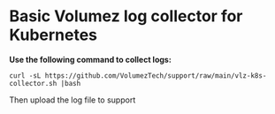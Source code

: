 # **Basic Volumez log collector for Kubernetes**
**Use the following command to collect logs:**

`curl -sL https://github.com/VolumezTech/support/raw/main/vlz-k8s-collector.sh |bash`

Then upload the log file to support
